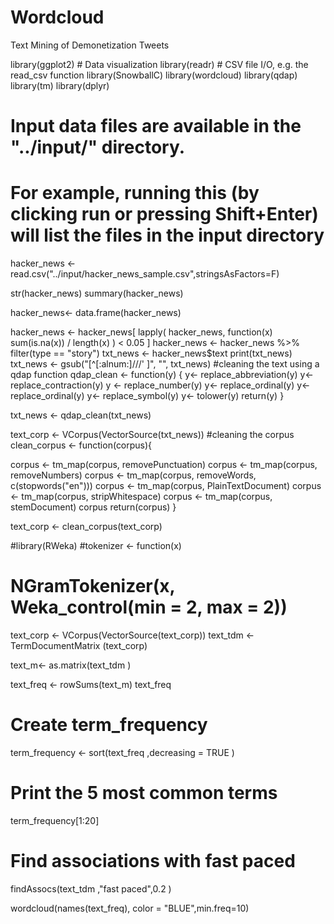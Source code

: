 # Wordcloud
Text Mining of Demonetization Tweets
 

library(ggplot2) # Data visualization
library(readr) # CSV file I/O, e.g. the read_csv function
library(SnowballC)
library(wordcloud)
library(qdap)
library(tm)
library(dplyr)
# Input data files are available in the "../input/" directory.
# For example, running this (by clicking run or pressing Shift+Enter) will list the files in the input directory

hacker_news <- read.csv("../input/hacker_news_sample.csv",stringsAsFactors=F)

str(hacker_news)
summary(hacker_news)

hacker_news<- data.frame(hacker_news)

 hacker_news <- hacker_news[ lapply( hacker_news, function(x) sum(is.na(x)) / length(x) ) < 0.05 ]
hacker_news <- hacker_news  %>% filter(type == "story") 
txt_news <- hacker_news$text
print(txt_news)
txt_news <- gsub("[^[:alnum:]///' ]", "", txt_news)
#cleaning the text using a qdap function
qdap_clean <- function(y) {
 y<- replace_abbreviation(y)
  y<- replace_contraction(y)
 y <- replace_number(y)
  y<- replace_ordinal(y)
  y<- replace_ordinal(y)
   y<- replace_symbol(y)
   y<- tolower(y)
 return(y)
}

txt_news <- qdap_clean(txt_news)

text_corp <- VCorpus(VectorSource(txt_news))
#cleaning the corpus
clean_corpus <- function(corpus){
  
  corpus <- tm_map(corpus, removePunctuation)
 corpus <- tm_map(corpus, removeNumbers)
  corpus <- tm_map(corpus, removeWords, c(stopwords("en")))
 corpus <- tm_map(corpus, PlainTextDocument)
  corpus <-  tm_map(corpus, stripWhitespace)
  corpus  <- tm_map(corpus, stemDocument)
  corpus
  return(corpus)
}

text_corp <- clean_corpus(text_corp)


#library(RWeka)
#tokenizer <- function(x) 
#  NGramTokenizer(x, Weka_control(min = 2, max = 2))

text_corp <- VCorpus(VectorSource(text_corp))
text_tdm <- TermDocumentMatrix (text_corp)

text_m<- as.matrix(text_tdm )

text_freq <- rowSums(text_m)
text_freq


# Create term_frequency
term_frequency <- sort(text_freq ,decreasing = TRUE )

# Print the 5 most common terms
term_frequency[1:20]

# Find associations with fast paced
findAssocs(text_tdm ,"fast paced",0.2 )


wordcloud(names(text_freq), color = "BLUE",min.freq=10)

